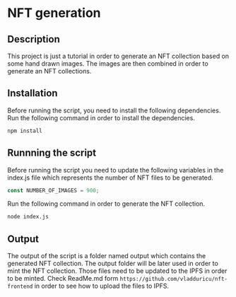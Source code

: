 # NFT generation

## Description
This project is just a tutorial in order to generate an NFT collection based on some hand drawn images. The images are then combined in order to generate an NFT collections.

## Installation
Before running the script, you need to install the following dependencies. Run the following command in order to install the dependencies.
```bash
npm install
```

## Runnning the script
Before running the script you need to update the following variables in the index.js file which represents the number of NFT files to be generated.
```javascript
const NUMBER_OF_IMAGES = 900;
```

Run the following command in order to generate the NFT collection.
```bash
node index.js
```

## Output
The output of the script is a folder named output which contains the generated NFT collection. The output folder will be later used in order to mint the NFT collection. Those files need to be updated to the IPFS in order to be minted. Check ReadMe.md form `https://github.com/vladduricu/nft-frontend` in order to see how to upload the files to IPFS.